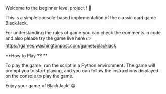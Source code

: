 Welcome to the beginner level project ! 👋

This is a simple console-based implementation of the classic card game BlackJack.

For understanding the rules of game you can check the comments in code and 
also please try the game live here 👉 https://games.washingtonpost.com/games/blackjack

**How to Play ?? **

To play the game, run the script in a Python environment. The game will prompt you to start playing, and you can follow the instructions displayed on the console to play the game.

Enjoy your game of BlackJack! 😁
